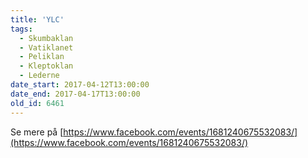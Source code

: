 ```yaml
---
title: 'YLC'
tags:
  - Skumbaklan
  - Vatiklanet
  - Peliklan
  - Kleptoklan
  - Lederne
date_start: 2017-04-12T13:00:00
date_end: 2017-04-17T13:00:00
old_id: 6461
---
```

Se mere på [https://www.facebook.com/events/1681240675532083/](https://www.facebook.com/events/1681240675532083/)